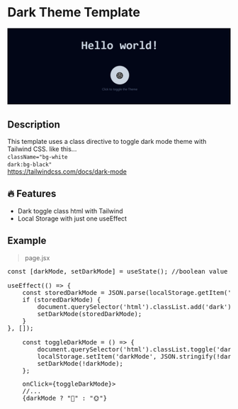 # Dark Theme Template

![Alt text](public/image.png)

## Description
This template uses a class directive to toggle dark mode theme with Tailwind CSS.
like this...</br>
<code>className="bg-white dark:bg-black"</code></br>
https://tailwindcss.com/docs/dark-mode

## 🔥 Features
- Dark toggle class html with Tailwind
- Local Storage with just one useEffect


## Example

>page.jsx
<pre  lang="javascript">
const [darkMode, setDarkMode] = useState(); //boolean value

useEffect(() => {
    const storedDarkMode = JSON.parse(localStorage.getItem('darkMode'));
    if (storedDarkMode) {
        document.querySelector('html').classList.add('dark');
        setDarkMode(storedDarkMode);
    }
}, []);

    const toggleDarkMode = () => {
        document.querySelector('html').classList.toggle('dark', !darkMode);
        localStorage.setItem('darkMode', JSON.stringify(!darkMode));
        setDarkMode(!darkMode);
    };
</pre>

<pre  lang="javascript">
    onClick={toggleDarkMode}>
    //...
    {darkMode ? "🌚" : "🌞"}
</pre>
